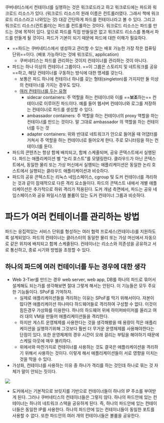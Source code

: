 쿠버네티스에서 컨테이너를 실행하는 것은 워크로드라고 하고 워크로드에는 파드와 워크로드 리소스가 있다. (워크로드 리소스의 원래 이름은 컨트롤러였다. 그래서 책에 워크로드 리소스라고 나와있는 것) 
대강 간단하게 파드를 컨테이너라고 볼 수 있다. 그리고 워크로드 리소스(컨트롤러)는 파드를 컨트롤하는 것이다. 워크로드 리소스는 파드를 만드는 것에 목적이 있다. 앞으로 파드를 직접 만들일은 없고 워크로드 리소스를 통해서 파드를 만들게 될 것이다. 파드가 기본이 되기 때문에 파드에 대한 이해가 필요하다.

- ==파드는 쿠버네티스에서 생성하고 관리할 수 있는 배포 가능한 가장 작은 컴퓨팅 단위==이다. (배포 가능하다는 것에 워크로드, application)
	- 쿠버네티스는 파드를 관리하는 것이지 컨테이너를 관리하는 것이 아니다. 
- 파드는 하나 이상의 컨테이너 그룹이다. ==이 그룹은 스토리지 및 네트워크를 공유==하고, 해당 컨테이너를 구동하는 방식에 대한 명세를 갖는다. 
	- 보통은 파드 하나에 컨테이너 하나를 갖는 형태(singleton)를 가지지만 둘 이상의 컨테이너를 가지는 경우도 있다. 
	- [여러 컨테이너를 두는 유형](https://kubernetes.io/blog/2015/06/the-distributed-system-toolkit-patterns/)
		- sidecar containers: 주 역할을 하는 컨테이너와 이를 ==**보조**하는== 컨테이너로 이루어진 파드이다. 예를 들어 웹서버 컨테이너와 로그를 저장하는 컨테이너로 파드를 생성할 수 있다.
		- ambassador containers: 주 역할을 하는 컨테이너의 proxy 역할을 하는 컨테이너를 만드는 것이다. 말 그대로 ambassador 의 역할을 하는 컨테이너를 두는 것
		- adapter containers: 위와 반대로 네트워크가 안으로 들어올 때 어댑터를 거쳐서 주 역할을 하는 컨테이너로 들어오게 한다. 주로 모니터링을 하는 컨테이너를 둔다.
- 파드의 콘텐츠는 항상 함께 배치되고, 함께 스케줄되며, 공유 콘텍스트에서 실행된다. 파드는 애플리케이션 별 "논리 호스트"를 모델링한다. 클라우드가 아닌 콘텍스트에서, 동일한 물리 또는 가상 머신에서 실행되는 애플리케이션은 동일한 논리 호스트에서 실행되는 클라우드 애플리케이션과 비슷하다. 
- 파드의 공유 콘텍스트는 리눅스 네임스페이스, cgroup 및 도커 컨테이너를 격리하는 것과 같이 잠재적으로 다른 격리 요소들이다. 파드의 콘텍스트 내에서 개별 애플리케이션은 추가적으로 하위 격리가 적용된다. 도커 개념 측면에서, 파드는 공유 네임스페이스와 공유 파일시스템 볼륨이 있는 도커 컨테이너 그룹과 비슷하다.

# 파드가 여러 컨테이너를 관리하는 방법
파드는 응집력있는 서비스 단위를 형성하는 여러 협력 프로세스(컨테이너)를 지원하도록 설계되었다. 파드의 컨테이너는 클러스터의 동일한 물리 또는 가상 머신에서 자동으로 같은 위치에 배치되고 함께 스케줄된다. 컨테이너는 리소스와 의존성을 공유하고 서로 통신하고, 종료 시기와 방법을 조정할 수 있다. 

## 하나의 파드에 여러 컨테이너를 두는 경우에 대한 생각
- Web 3-Tier를 만드는 경우 web server, web app, DB를 하나의 파드로 묶어서 설계해도 되는가를 생각해보면 절대 그렇게 해서는 안된다. 이 기능들은 모두 주요한 기능들이다. SPoF를 기억하자. 
	- 실제로 애플리케이션들을 격리하는 이유는 SPoF를 막기 위해서이다. 자본이 많다면 애플리케이션 하나마다 하드웨어들로 격리하여 구성할 수 없다. 이것이 힘든경우 가상화를 이용한다. 하나의 하드웨어 위에 하이퍼바이저를 올리고 여러 대의 VM을 만들어 애플리케이션들을 격리한다. 
	- 하지만 게스트 운영체제를 사용한다는 것을 생각해봤을 때 용량이 적은 애플리케이션을 실행하기위해 그것보다 훨씬 더 무거운 운영체제를 사용해야한다는 단점이 있다. 또한 운영체제의 경우 시간이 오래 걸리는 부팅을 해야하기 때문에 스케일 아웃에 매우 불리하다.
	- 위에서와 마찬가지로 컨테이너를 사용하는 것도 결국은 애플리케이션을 격리하기 위해서 사용하는 것이다. 이렇게 해서 애플리케이션들이 서로 영향을 미치는 것을 막을 수 있다. 
- 가상화, 컨테이너를 사용하는 이유 중 하나가 격리를 하는 것인데 하나로 묶는 것 자체가 말이 안되는 짓이다. 

![](images/Pasted%20image%2020230214144138.png)
- 도커에서는 기본적으로 브릿지를 기반으로 컨테이너들이 하나의 IP 주소를 부여받게 된다. 그러나 쿠버네티스의 컨테이너들은 그렇지 않다. 하나의 파드안에 있는 컨테이너는 하나의 네트워크 스택을 공유하게 된다. 즉, 하나의 파드안에 있는 컨테이너들은 동일한 IP를 사용한다. 하나의 파드안에 있는 컨테이너들이 동일한 포트를 사용할 수 없다. 또한 파드안의 여러 개의 컨테이너들은 볼륨을 공유한다. 

